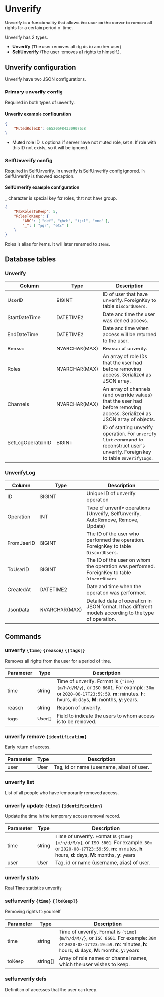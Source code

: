 # Unverify

Unverify is a functionality that allows the user on the server to remove all rights for a certain period of time.

Unverify has 2 types.

- **Unverify** (The user removes all rights to another user)
- **SelfUnverify** (The user removes all rights to himself.).

## Unverify configuration

Unverify have two JSON configurations.

### Primary unverify config

Required in both types of unverify.

#### Unverify example configuration

```json
{
    "MutedRoleID": 665205984330907668
}
```

- Muted role ID is optional if server have not muted role, set `0`. If role with this ID not exists, so it will be ignored.

### SelfUnverify config

Required in SelfUnverify. In unverify is SelfUnverify config ignored. In SelfUnverify is throwed exception.

#### SelfUnverify example configuration

`_` character is special key for roles, that not have group.

```json
{
    "MaxRolesToKeep": 5,
    "RolesToKeep": {
        "ABC": [ "def", "ghch", "ijkl", "mno" ],
        "_": [ "pqr", "etc" ]
    }
}
```

Roles is alias for items. It will later renamed to `Items`.

## Database tables

### Unverify

| Column            | Type          | Description                                                                                                                         |
| ----------------- | ------------- | ----------------------------------------------------------------------------------------------------------------------------------- |
| UserID            | BIGINT        | ID of user that have unverify. ForeignKey to table `DiscordUsers`.                                                                  |
| StartDateTime     | DATETIME2     | Date and time the user was denied access.                                                                                           |
| EndDateTime       | DATETIME2     | Date and time when access will be returned to the user.                                                                             |
| Reason            | NVARCHAR(MAX) | Reason of unverify.                                                                                                                 |
| Roles             | NVARCHAR(MAX) | An array of role IDs that the user had before removing access. Serialized as JSON array.                                            |
| Channels          | NVARCHAR(MAX) | An array of channels (and override values) that the user had before removing access. Serialized as JSON array of objects.           |
| SetLogOperationID | BIGINT        | ID of starting unverify operation. For `unverify list` command to reconstruct user's unverify. Foreign key to table `UnverifyLogs`. |

### UnverifyLog

| Column     | Type          | Description                                                                                            |
| ---------- | ------------- | ------------------------------------------------------------------------------------------------------ |
| ID         | BIGINT        | Unique ID of unverify operation                                                                        |
| Operation  | INT           | Type of unverify operations (Unverify, SelfUnverify, AutoRemove, Remove, Update)                       |
| FromUserID | BIGINT        | The ID of the user who performed the operation. ForeignKey to table `DiscordUsers`.                    |
| ToUserID   | BIGINT        | The ID of the user on whom the operation was performed. ForeignKey to table `DiscordUsers`.            |
| CreatedAt  | DATETIME2     | Date and time when the operation was performed.                                                        |
| JsonData   | NVARCHAR(MAX) | Detailed data of operation in JSON format. It has different models according to the type of operation. |

## Commands

### unverify `{time}` `{reason}` `{[tags]}`

Removes all rights from the user for a period of time.

| Parameter | Type   | Description                                                                                                                                                                          |
| --------- | ------ | ------------------------------------------------------------------------------------------------------------------------------------------------------------------------------------ |
| time      | string | Time of unverify. Format is `{time}{m/h/d/M/y}`, or `ISO 8601`. For example: `30m` or `2020-08-17T23:59:59`. **m**: minutes, **h**: hours, **d**: days, **M**: months, **y**: years. |
| reason    | string | Reason of unverify.                                                                                                                                                                  |
| tags      | User[] | Field to indicate the users to whom access is to be removed.                                                                                                                         |

### unverify remove `{identification}`

Early return of access.

| Parameter | Type | Description                                |
| --------- | ---- | ------------------------------------------ |
| user      | User | Tag, id or name (username, alias) of user. |

### unverify list

List of all people who have temporarily removed access.

### unverify update `{time}` `{identification}`

Update the time in the temporary access removal record.

| Parameter | Type   | Description                                                                                                                                                                         |
| --------- | ------ | ----------------------------------------------------------------------------------------------------------------------------------------------------------------------------------- |
| time      | string | Time of unverify. Format is `{time}{m/h/d/M/y}`, or `ISO 8601`. For example: `30m` or `2020-08-17T23:59:59`. **m**: minutes, **h**: hours, **d**: days, **M**: months, **y**: years |
| user      | User   | Tag, id or name (username, alias) of user.                                                                                                                                          |

### unverify stats

Real Time statistics unverify

### selfunverify `{time}` `{[toKeep]}`

Removing rights to yourself.

| Parameter | Type     | Description                                                                                                                                                                         |
| --------- | -------- | ----------------------------------------------------------------------------------------------------------------------------------------------------------------------------------- |
| time      | string   | Time of unverify. Format is `{time}{m/h/d/M/y}`, or `ISO 8601`. For example: `30m` or `2020-08-17T23:59:59`. **m**: minutes, **h**: hours, **d**: days, **M**: months, **y**: years |
| toKeep    | string[] | Array of role names or channel names, which the user wishes to keep.                                                                                                                |

### selfunverify defs

Definition of accesses that the user can keep.
